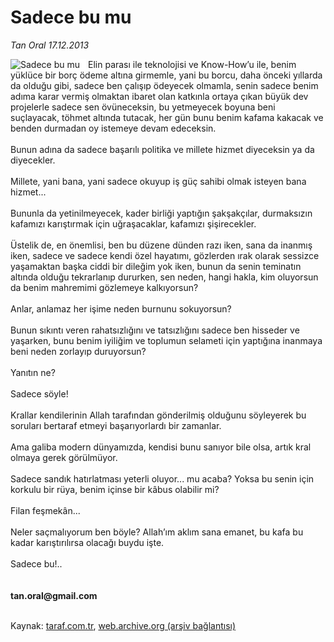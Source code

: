 # Sadece bu mu

*Tan Oral 17.12.2013*

<div class="yazi"><img align="left" alt="Sadece bu mu" border="0" src="http://www.taraf.com.tr/fotoraflar/makaleler/sadece-bu-mu_3732_orijinal.jpg" style="border-right-width:10px; border-color:#FFFFFF"/>Elin parası ile teknolojisi ve Know-How’u ile, benim yüklüce bir borç ödeme altına girmemle, yani bu borcu, daha önceki yıllarda da olduğu gibi, sadece ben çalışıp ödeyecek olmamla, senin sadece benim adıma karar vermiş olmaktan ibaret olan katkınla ortaya çıkan büyük dev projelerle sadece sen övüneceksin, bu yetmeyecek boyuna beni suçlayacak, töhmet altında tutacak, her gün bunu benim kafama kakacak ve benden durmadan oy istemeye devam edeceksin.<br/><br/>Bunun adına da sadece başarılı politika ve millete hizmet diyeceksin ya da diyecekler.<br/><br/>Millete, yani bana, yani sadece okuyup iş güç sahibi olmak isteyen bana hizmet...<br/><br/>Bununla da yetinilmeyecek, kader birliği yaptığın şakşakçılar, durmaksızın kafamızı karıştırmak için uğraşacaklar, kafamızı şişirecekler.<br/><br/>Üstelik de, en önemlisi, ben bu düzene dünden razı iken, sana da inanmış iken, sadece ve sadece kendi özel hayatımı, gözlerden ırak olarak sessizce yaşamaktan başka ciddi bir dileğim yok iken, bunun da senin teminatın altında olduğu tekrarlanıp dururken, sen neden, hangi hakla, kim oluyorsun da benim mahremimi gözlemeye kalkıyorsun?<br/><br/>Anlar, anlamaz her işime neden burnunu sokuyorsun?<br/><br/>Bunun sıkıntı veren rahatsızlığını ve tatsızlığını sadece ben hisseder ve yaşarken, bunu benim iyiliğim ve toplumun selameti için yaptığına inanmaya beni neden zorlayıp duruyorsun?<br/><br/>Yanıtın ne?<br/><br/>Sadece söyle!<br/><br/>Krallar kendilerinin Allah tarafından gönderilmiş olduğunu söyleyerek bu soruları bertaraf etmeyi başarıyorlardı bir zamanlar.<br/><br/>Ama galiba modern dünyamızda, kendisi bunu sanıyor bile olsa, artık kral olmaya gerek görülmüyor.<br/><br/>Sadece sandık hatırlatması yeterli oluyor... mu acaba? Yoksa bu senin için korkulu bir rüya, benim içinse bir kâbus olabilir mi?<br/><br/>Filan feşmekân...<br/><br/>Neler saçmalıyorum ben böyle? Allah’ım aklım sana emanet, bu kafa bu kadar karıştırılırsa olacağı buydu işte.<br/><br/>Sadece bu!..<br/><br/><br/><b>tan.oral@gmail.com <br/></b><br/>
</div>

Kaynak: [taraf.com.tr](http://www.taraf.com.tr:80/tan-oral/makale-sadece-bu-mu.htm), [web.archive.org (arşiv bağlantısı)](http://web.archive.org/web/20131221003105/http://www.taraf.com.tr:80/tan-oral/makale-sadece-bu-mu.htm)
